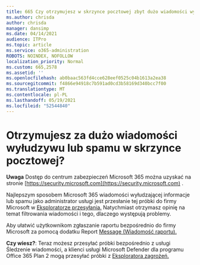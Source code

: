 ```yaml
---
title: 665 Czy otrzymujesz w skrzynce pocztowej zbyt dużo wiadomości wyłudowych lub spamu?
ms.author: chrisda
author: chrisda
manager: dansimp
ms.date: 04/14/2021
audience: ITPro
ms.topic: article
ms.service: o365-administration
ROBOTS: NOINDEX, NOFOLLOW
localization_priority: Normal
ms.custom: 665,2578
ms.assetid: ''
ms.openlocfilehash: ab0baac563fd4cce628eef0525c04b1613a2ea38
ms.sourcegitcommit: f4866e94918c7b591ad0cd3b58169d340bcc7f00
ms.translationtype: MT
ms.contentlocale: pl-PL
ms.lasthandoff: 05/19/2021
ms.locfileid: "52544840"
---
```

# <a name="are-you-receiving-too-much-phish-or-spam-in-your-mailbox"></a>Otrzymujesz za dużo wiadomości wyłudzywu lub spamu w skrzynce pocztowej?

**Uwaga** Dostęp do centrum zabezpieczeń Microsoft 365 można uzyskać na stronie [https://security.microsoft.com](https://security.microsoft.com) .

Najlepszym sposobem Microsoft 365 wiadomości wyłudzającej informacje lub spamu jako administrator usługi jest przesłanie tej próbki do firmy Microsoft w [Eksploratorze przesyłania.](https://security.microsoft.com/reportsubmission) Natychmiast otrzymasz opinię na temat filtrowania wiadomości i tego, dlaczego występują problemy.

Aby ułatwić użytkownikom zgłaszanie raportu bezpośrednio do firmy Microsoft za pomocą dodatku Report [Message (Wiadomość raportu).](https://appsource.microsoft.com/product/office/WA104381180?src=office&tab=Overview)

**Czy wiesz?**: Teraz możesz przesyłać próbki bezpośrednio z usługi Śledzenie wiadomości, a klienci usługi Microsoft Defender dla programu Office 365 Plan 2 mogą przesyłać próbki z [](https://security.microsoft.com/messagetrace) [Eksploratora zagrożeń.](/microsoft-365/security/office-365-security/threat-explorer)
